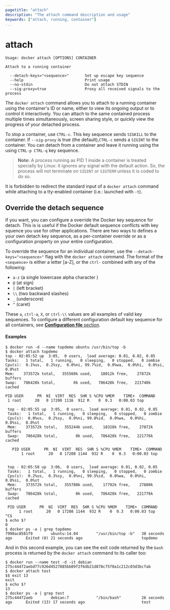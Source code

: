 ```yaml
---
pagetitle: "attach"
description: "The attach command description and usage"
keywords: ["attach, running, container"]
...
```


# attach

    Usage: docker attach [OPTIONS] CONTAINER

    Attach to a running container

      --detach-keys="<sequence>"       Set up escape key sequence
      --help                           Print usage
      --no-stdin                       Do not attach STDIN
      --sig-proxy=true                 Proxy all received signals to the process

The `docker attach` command allows you to attach to a running container using
the container's ID or name, either to view its ongoing output or to control it
interactively. You can attach to the same contained process multiple times
simultaneously, screen sharing style, or quickly view the progress of your
detached  process.

To stop a container, use `CTRL-c`. This key sequence sends `SIGKILL` to the
container. If `--sig-proxy` is true (the default),`CTRL-c` sends a `SIGINT` to
the container. You can detach from a container and leave it running using the
using `CTRL-p CTRL-q` key sequence.

> **Note:**
> A process running as PID 1 inside a container is treated specially by
> Linux: it ignores any signal with the default action. So, the process
> will not terminate on `SIGINT` or `SIGTERM` unless it is coded to do
> so.

It is forbidden to redirect the standard input of a `docker attach` command
while attaching to a tty-enabled container (i.e.: launched with `-t`).


## Override the detach sequence

If you want, you can configure a override the Docker key sequence for detach.
This is is useful if the Docker default sequence conflicts with key squence you
use for other applications. There are two ways to defines a your own detach key
sequence, as a per-container override or as a configuration property on  your
entire configuration.

To override the sequence for an individual container, use the
`--detach-keys="<sequence>"` flag with the `docker attach` command. The format of
the `<sequence>` is either a letter [a-Z], or the `ctrl-` combined with any of
the following:

* `a-z` (a single lowercase alpha character )
* `@` (at sign)
* `[` (left bracket)
* `\\` (two backward slashes)
*  `_` (underscore)
* `^` (caret)

These `a`, `ctrl-a`, `X`, or `ctrl-\\` values are all examples of valid key
sequences. To configure a different configuration default key sequence for all
containers, see [**Configuration file** section](cli.md#configuration-files).

#### Examples

    $ docker run -d --name topdemo ubuntu /usr/bin/top -b
    $ docker attach topdemo
    top - 02:05:52 up  3:05,  0 users,  load average: 0.01, 0.02, 0.05
    Tasks:   1 total,   1 running,   0 sleeping,   0 stopped,   0 zombie
    Cpu(s):  0.1%us,  0.2%sy,  0.0%ni, 99.7%id,  0.0%wa,  0.0%hi,  0.0%si,  0.0%st
    Mem:    373572k total,   355560k used,    18012k free,    27872k buffers
    Swap:   786428k total,        0k used,   786428k free,   221740k cached

    PID USER      PR  NI  VIRT  RES  SHR S %CPU %MEM    TIME+  COMMAND
     1 root      20   0 17200 1116  912 R    0  0.3   0:00.03 top

     top - 02:05:55 up  3:05,  0 users,  load average: 0.01, 0.02, 0.05
     Tasks:   1 total,   1 running,   0 sleeping,   0 stopped,   0 zombie
     Cpu(s):  0.0%us,  0.2%sy,  0.0%ni, 99.8%id,  0.0%wa,  0.0%hi,  0.0%si,  0.0%st
     Mem:    373572k total,   355244k used,    18328k free,    27872k buffers
     Swap:   786428k total,        0k used,   786428k free,   221776k cached

       PID USER      PR  NI  VIRT  RES  SHR S %CPU %MEM    TIME+  COMMAND
           1 root      20   0 17208 1144  932 R    0  0.3   0:00.03 top


     top - 02:05:58 up  3:06,  0 users,  load average: 0.01, 0.02, 0.05
     Tasks:   1 total,   1 running,   0 sleeping,   0 stopped,   0 zombie
     Cpu(s):  0.2%us,  0.3%sy,  0.0%ni, 99.5%id,  0.0%wa,  0.0%hi,  0.0%si,  0.0%st
     Mem:    373572k total,   355780k used,    17792k free,    27880k buffers
     Swap:   786428k total,        0k used,   786428k free,   221776k cached

     PID USER      PR  NI  VIRT  RES  SHR S %CPU %MEM    TIME+  COMMAND
          1 root      20   0 17208 1144  932 R    0  0.3   0:00.03 top
    ^C$
    $ echo $?
    0
    $ docker ps -a | grep topdemo
    7998ac8581f9        ubuntu:14.04        "/usr/bin/top -b"   38 seconds ago      Exited (0) 21 seconds ago                          topdemo

And in this second example, you can see the exit code returned by the `bash`
process is returned by the `docker attach` command to its caller too:

    $ docker run --name test -d -it debian
    275c44472aebd77c926d4527885bb09f2f6db21d878c75f0a1c212c03d3bcfab
    $ docker attach test
    $$ exit 13
    exit
    $ echo $?
    13
    $ docker ps -a | grep test
    275c44472aeb        debian:7            "/bin/bash"         26 seconds ago      Exited (13) 17 seconds ago                         test
